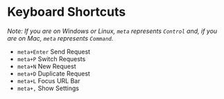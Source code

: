 # Keyboard Shortcuts

_Note: If you are on Windows or Linux, `meta` represents `Control` and, if you are on Mac, `meta`
represents `Command`._

- `meta+Enter` Send Request
- `meta+P` Switch Requests
- `meta+N` New Request
- `meta+D` Duplicate Request
- `meta+L` Focus URL Bar
- `meta+,` Show Settings
